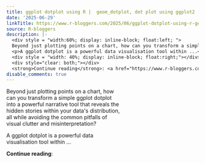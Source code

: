 ```yaml
---
title: ggplot dotplot using R |  geom_dotplot, dot plot using ggplot2
date: '2025-06-29'
linkTitle: https://www.r-bloggers.com/2025/06/ggplot-dotplot-using-r-geom_dotplot-dot-plot-using-ggplot2/
source: R-bloggers
description: |-
  <div style = "width:60%; display: inline-block; float:left; ">
  Beyond just plotting points on a chart, how can you transform a simple ggplot dotplot into a powerful narrative tool that reveals the hidden stories within your data's distribution, all while avoiding the common pitfalls of visual clutter and misinterpretation?</p>
  <p>A ggplot dotplot is a powerful data visualisation tool within ...</p></div>
  <div style = "width: 40%; display: inline-block; float:right;"></div>
  <div style="clear: both;"></div>
  <strong>Continue reading</strong>: <a href="https://www.r-bloggers.com/2025/06/ggplot-dotplot ...
disable_comments: true
---
```

<div style = "width:60%; display: inline-block; float:left; ">
Beyond just plotting points on a chart, how can you transform a simple ggplot dotplot into a powerful narrative tool that reveals the hidden stories within your data's distribution, all while avoiding the common pitfalls of visual clutter and misinterpretation?</p>
<p>A ggplot dotplot is a powerful data visualisation tool within ...</p></div>
<div style = "width: 40%; display: inline-block; float:right;"></div>
<div style="clear: both;"></div>
<strong>Continue reading</strong>: <a href="https://www.r-bloggers.com/2025/06/ggplot-dotplot ...